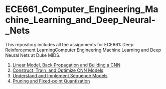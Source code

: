 # ECE661_Computer_Engineering_Machine_Learning_and_Deep_Neural-_Nets
This repository includes all the assignments for ECE661: Deep Reinforcement LearningComputer Engineering Machine Learning and Deep Neural Nets at Duke MIDS.

1. [Linear Model, Back Propagation and Building a CNN](https://github.com/YZhu0225/ECE661_Machine_Learning_and_Deep_Neural_Nets/tree/main/HW1_Linear%20Model%2C%20Back%20Propagation%20and%20Building%20a%20CNN)
2. [Construct, Train, and Optimize CNN Models](https://github.com/YZhu0225/ECE661_Machine_Learning_and_Deep_Neural_Nets/tree/main/HW2_Construct%2C%20Train%2C%20and%20Optimize%20CNN%20Models)
3. [Understand and Implement Sequence Models](https://github.com/YZhu0225/ECE661_Machine_Learning_and_Deep_Neural_Nets/tree/main/HW3_Understand%20and%20Implement%20Sequence%20Models)
4. [Pruning and Fixed-point Quantization](https://github.com/YZhu0225/ECE661_Machine_Learning_and_Deep_Neural_Nets/tree/main/HW4_Pruning%20and%20Fixed-point%20Quantization)

